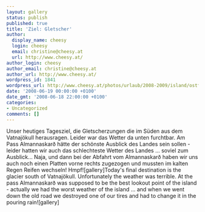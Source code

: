 ```yaml
---
layout: gallery
status: publish
published: true
title: 'Ziel: Gletscher'
author:
  display_name: cheesy
  login: cheesy
  email: christine@cheesy.at
  url: http://www.cheesy.at/
author_login: cheesy
author_email: christine@cheesy.at
author_url: http://www.cheesy.at/
wordpress_id: 1841
wordpress_url: http://www.cheesy.at/photos/urlaub/2008-2009/island/ostfjorde/gletscher/
date: '2008-06-19 00:00:00 +0100'
date_gmt: '2008-06-18 22:00:00 +0100'
categories:
- Uncategorized
comments: []
---
```

<!--:de-->Unser heutiges Tagesziel, die Gletscherzungen die im Süden aus dem Vatnajökull herausragen. Leider war das Wetter da unten furchtbar. Am Pass Almannaskarð hätte der schönste Ausblick des Landes sein sollen - leider hatten wir auch das schlechteste Wetter des Landes ... soviel zum Ausblick... Naja, und dann bei der Abfahrt vom Almannaskarð haben wir uns auch noch einen Platten vorne rechts zugezogen und mussten im kalten Regen Reifen wechseln! Hmpf![gallery]<!--:--><!--:en-->Today's final destination is the glacier south of Vatnajökull. Unfortunately the weather was terrible. At the pass Almannaskarð was supposed to be the best lookout point of the island - actually we had the worst weather of the island ... and when we went down the old road we destroyed one of our tires and had to change it in the pouring rain![gallery]<!--:-->
